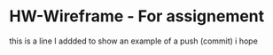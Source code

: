 # HW-Wireframe - For assignement

this is a line I addded to show an example of a push (commit)
i hope